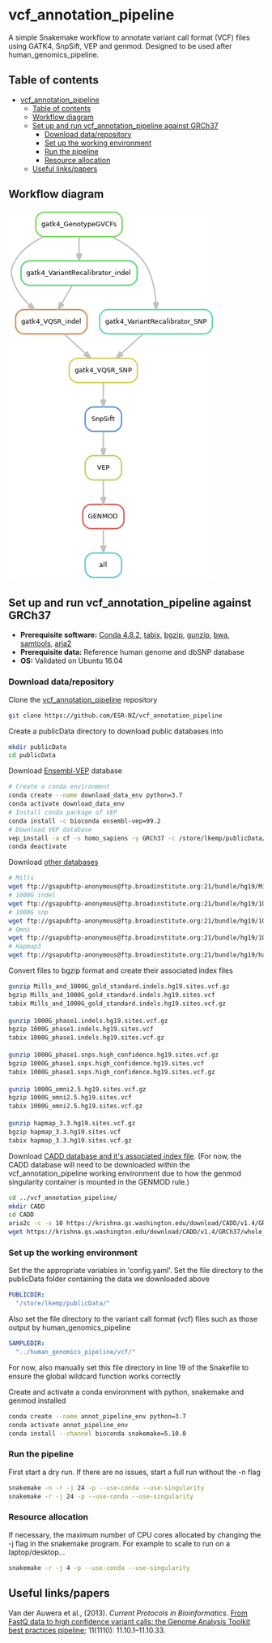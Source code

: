 # vcf_annotation_pipeline

A simple Snakemake workflow to annotate variant call format (VCF) files using GATK4, SnpSift, VEP and genmod. Designed to be used after human_genomics_pipeline.

## Table of contents

- [vcf_annotation_pipeline](#vcfannotationpipeline)
  - [Table of contents](#table-of-contents)
  - [Workflow diagram](#workflow-diagram)
  - [Set up and run vcf_annotation_pipeline against GRCh37](#set-up-and-run-vcfannotationpipeline-against-grch37)
    - [Download data/repository](#download-datarepository)
    - [Set up the working environment](#set-up-the-working-environment)
    - [Run the pipeline](#run-the-pipeline)
    - [Resource allocation](#resource-allocation)
  - [Useful links/papers](#useful-linkspapers)

## Workflow diagram

<img src="rulegraph.png" class="center">

## Set up and run vcf_annotation_pipeline against GRCh37

- **Prerequisite software:**  [Conda 4.8.2](https://docs.conda.io/projects/conda/en/latest/index.html), [tabix](http://www.htslib.org/doc/tabix.html), [bgzip](http://www.htslib.org/doc/bgzip.html), [gunzip](https://linux.die.net/man/1/gunzip), [bwa](http://bio-bwa.sourceforge.net/), [samtools](http://www.htslib.org/), [aria2](https://anaconda.org/bioconda/aria2)
- **Prerequisite data:** Reference human genome and dbSNP database
- **OS:** Validated on Ubuntu 16.04

### Download data/repository

Clone the [vcf_annotation_pipeline](https://github.com/ESR-NZ/vcf_annotation_pipeline) repository

```bash
git clone https://github.com/ESR-NZ/vcf_annotation_pipeline
```

Create a publicData directory to download public databases into

```bash
mkdir publicData
cd publicData
```

Download [Ensembl-VEP](https://asia.ensembl.org/info/docs/tools/vep/index.html) database

```bash
# Create a conda environment
conda create --name download_data_env python=3.7
conda activate download_data_env
# Install conda package of VEP
conda install -c bioconda ensembl-vep=99.2
# Download VEP database
vep_install -a cf -s homo_sapiens -y GRCh37 -c /store/lkemp/publicData/vep/GRCh37 --CONVERT
conda deactivate
```

Download [other databases](https://gatk.broadinstitute.org/hc/en-us/articles/360035890811-Resource-bundle)

```bash
# Mills
wget ftp://gsapubftp-anonymous@ftp.broadinstitute.org:21/bundle/hg19/Mills_and_1000G_gold_standard.indels.hg19.sites.vcf.gz
# 1000G indel
wget ftp://gsapubftp-anonymous@ftp.broadinstitute.org:21/bundle/hg19/1000G_phase1.indels.hg19.sites.vcf.gz
# 1000G snp
wget ftp://gsapubftp-anonymous@ftp.broadinstitute.org:21/bundle/hg19/1000G_phase1.snps.high_confidence.hg19.sites.vcf.gz
# Omni
wget ftp://gsapubftp-anonymous@ftp.broadinstitute.org:21/bundle/hg19/1000G_omni2.5.hg19.sites.vcf.gz
# Hapmap3
wget ftp://gsapubftp-anonymous@ftp.broadinstitute.org:21/bundle/hg19/hapmap_3.3.hg19.sites.vcf.gz
```

Convert files to bgzip format and create their associated index files

```bash
gunzip Mills_and_1000G_gold_standard.indels.hg19.sites.vcf.gz
bgzip Mills_and_1000G_gold_standard.indels.hg19.sites.vcf
tabix Mills_and_1000G_gold_standard.indels.hg19.sites.vcf.gz

gunzip 1000G_phase1.indels.hg19.sites.vcf.gz
bgzip 1000G_phase1.indels.hg19.sites.vcf
tabix 1000G_phase1.indels.hg19.sites.vcf.gz

gunzip 1000G_phase1.snps.high_confidence.hg19.sites.vcf.gz
bgzip 1000G_phase1.snps.high_confidence.hg19.sites.vcf
tabix 1000G_phase1.snps.high_confidence.hg19.sites.vcf.gz

gunzip 1000G_omni2.5.hg19.sites.vcf.gz
bgzip 1000G_omni2.5.hg19.sites.vcf
tabix 1000G_omni2.5.hg19.sites.vcf.gz

gunzip hapmap_3.3.hg19.sites.vcf.gz
bgzip hapmap_3.3.hg19.sites.vcf
tabix hapmap_3.3.hg19.sites.vcf.gz
```

Download [CADD database and it's associated index file](https://cadd.gs.washington.edu/download). (For now, the CADD database will need to be downloaded within the vcf_annotation_pipeline working environment due to how the genmod singularity container is mounted in the GENMOD rule.)

```bash
cd ../vcf_annotation_pipeline/
mkdir CADD
cd CADD
aria2c -c -s 10 https://krishna.gs.washington.edu/download/CADD/v1.4/GRCh37/whole_genome_SNVs.tsv.gz
wget https://krishna.gs.washington.edu/download/CADD/v1.4/GRCh37/whole_genome_SNVs.tsv.gz.tbi
```

### Set up the working environment

Set the the appropriate variables in 'config.yaml'. Set the file directory to the publicData folder containing the data we downloaded above

```yaml
PUBLICDIR:
  "/store/lkemp/publicData/"
```

Also set the file directory to the variant call format (vcf) files such as those output by human_genomics_pipeline

```yaml
SAMPLEDIR:
  "../human_genomics_pipeline/vcf/"
```

For now, also manually set this file directory in line 19 of the Snakefile to ensure the global wildcard function works correctly

Create and activate a conda environment with python, snakemake and genmod installed

```bash
conda create --name annot_pipeline_env python=3.7
conda activate annot_pipeline_env
conda install --channel bioconda snakemake=5.10.0
```

### Run the pipeline

First start a dry run. If there are no issues, start a full run without the -n flag

```bash
snakemake -n -r -j 24 -p --use-conda --use-singularity
snakemake -r -j 24 -p --use-conda --use-singularity
```

### Resource allocation

If necessary, the maximum number of CPU cores allocated by changing the -j flag in the snakemake program. For example to scale to run on a laptop/desktop...

```bash
snakemake -r -j 4 -p --use-conda --use-singularity
```

## Useful links/papers

Van der Auwera et al., (2013). *Current Protocols in Bioinformatics*. [From FastQ data to high confidence variant calls: the Genome Analysis Toolkit best practices pipeline](https://www.ncbi.nlm.nih.gov/pmc/articles/PMC4243306/); 11(1110): 11.10.1–11.10.33.
